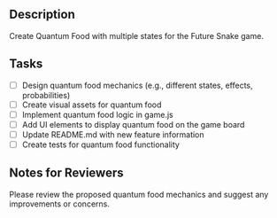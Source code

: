 ## Description

Create Quantum Food with multiple states for the Future Snake game.

## Tasks

- [ ] Design quantum food mechanics (e.g., different states, effects, probabilities)
- [ ] Create visual assets for quantum food
- [ ] Implement quantum food logic in game.js
- [ ] Add UI elements to display quantum food on the game board
- [ ] Update README.md with new feature information
- [ ] Create tests for quantum food functionality

## Notes for Reviewers

Please review the proposed quantum food mechanics and suggest any improvements or concerns.
